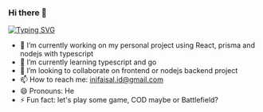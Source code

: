 ### Hi there 👋
[![Typing SVG](https://readme-typing-svg.demolab.com?font=Fira+Code&pause=1000&random=false&width=435&lines=Welcome+to+my+github+profile)](https://git.io/typing-svg)
- 🔭 I’m currently working on my personal project using React, prisma and nodejs with typescript
- 🌱 I’m currently learning typescript and go
- 👯 I’m looking to collaborate on frontend or nodejs backend project
- 📫 How to reach me: inifaisal.id@gmail.com
- 😄 Pronouns: He
- ⚡ Fun fact: let's play some game, COD maybe or Battlefield?


